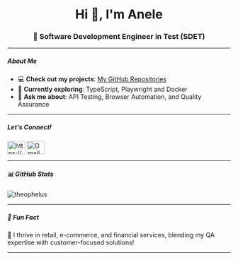 <h1 align="center">Hi 👋, I'm Anele </h1>

<h3 align="center">🚀 Software Development Engineer in Test (SDET)</h3>

---
##### About Me
- 💻 **Check out my projects**: [My GitHub Repositories](https://github.com/Theophelus?tab=repositories)  
- 🌱 **Currently exploring**: TypeScript, Playwright and Docker  
- 💬 **Ask me about**: API Testing, Browser Automation, and Quality Assurance
----
##### Let's Connect!
  <div align="left">
  <a href="https://linkedin.com/in/theophelus-tom/" target="blank"><img align="center" src="https://raw.githubusercontent.com/rahuldkjain/github-profile-readme-generator/master/src/images/icons/Social/linked-in-alt.svg" alt="https://www.linkedin.com/in/theophelus-tom/" height="30" width="40" /></a>

   <a href="mailto:aneletom10@gmail.com" target="_blank">
    <img align="center" src="https://img.icons8.com/color/48/000000/gmail-new.png" alt="Gmail" height="30" width="40" />
  </a>

</div>

---

##### 📊 GitHub Stats
<p align="left"> <img src="https://komarev.com/ghpvc/?username=theophelus&label=Profile%20views&color=0e75b6&style=flat" alt="theophelus" /> </p>

---

##### 🚀 Fun Fact
🌟 I thrive in retail, e-commerce, and financial services, blending my QA expertise with customer-focused solutions!

---
